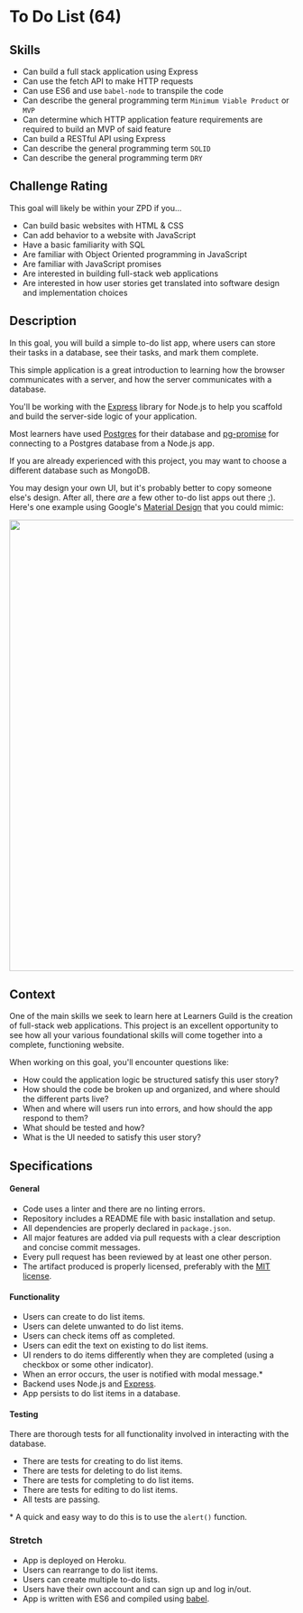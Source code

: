 # To Do List (64)

## Skills

- Can build a full stack application using Express
- Can use the fetch API to make HTTP requests
- Can use ES6 and use `babel-node` to transpile the code
- Can describe the general programming term `Minimum Viable Product` or `MVP`
- Can determine which HTTP application feature requirements are required to build an MVP of said feature
- Can build a RESTful API using Express
- Can describe the general programming term `SOLID`
- Can describe the general programming term `DRY`

## Challenge Rating

This goal will likely be within your ZPD if you...

- Can build basic websites with HTML & CSS
- Can add behavior to a website with JavaScript
- Have a basic familiarity with SQL
- Are familiar with Object Oriented programming in JavaScript
- Are familiar with JavaScript promises
- Are interested in building full-stack web applications
- Are interested in how user stories get translated into software design and implementation choices

## Description

In this goal, you will build a simple to-do list app, where users can store their tasks in a database, see their tasks, and mark them complete.

This simple application is a great introduction to learning how the browser communicates with a server, and how the server communicates with a database.

You'll be working with the [Express][npm-express] library for Node.js to help you scaffold and build the server-side logic of your application.

Most learners have used [Postgres][postgres] for their database and  [pg-promise][npm-pg-promise] for connecting to a Postgres database from a Node.js app.

If you are already experienced with this project, you may want to choose a different database such as MongoDB.

You may design your own UI, but it's probably better to copy someone else's design. After all, there _are_ a few other to-do list apps out there ;). Here's one example using Google's [Material Design][material-design] that you could mimic:

<img width="800" src="https://cloud.githubusercontent.com/assets/709100/23414837/3f8c7046-fdab-11e6-8631-8dfb80662e24.png">

## Context

One of the main skills we seek to learn here at Learners Guild is the creation of full-stack web applications. This project is an excellent opportunity to see how all your various foundational skills will come together into a complete, functioning website.

When working on this goal, you'll encounter questions like:

- How could the application logic be structured satisfy this user story?
- How should the code be broken up and organized, and where should the different parts live?
- When and where will users run into errors, and how should the app respond to them?
- What should be tested and how?
- What is the UI needed to satisfy this user story?

## Specifications

#### General
- Code uses a linter and there are no linting errors.
- Repository includes a README file with basic installation and setup.
- All dependencies are properly declared in `package.json`.
- All major features are added via pull requests with a clear description and concise commit messages.
- Every pull request has been reviewed by at least one other person.
- The artifact produced is properly licensed, preferably with the [MIT license][mit-license].

#### Functionality
- Users can create to do list items.
- Users can delete unwanted to do list items.
- Users can check items off as completed.
- Users can edit the text on existing to do list items.
- UI renders to do items differently when they are completed (using a checkbox or some other indicator).
- When an error occurs, the user is notified with modal message.\*
- Backend uses Node.js and [Express][npm-express].
- App persists to do list items in a database.

#### Testing
There are thorough tests for all functionality involved in interacting with the database.
- There are tests for creating to do list items.
- There are tests for deleting to do list items.
- There are tests for completing to do list items.
- There are tests for editing to do list items.
- All tests are passing.

\* A quick and easy way to do this is to use the `alert()` function.

### Stretch

- App is deployed on Heroku.
- Users can rearrange to do list items.
- Users can create multiple to-do lists.
- Users have their own account and can sign up and log in/out.
- App is written with ES6 and compiled using [babel][npm-babel].

[npm-express]: https://www.npmjs.com/package/express
[npm-babel]: https://www.npmjs.com/package/babel
[npm-pg-promise]: https://www.npmjs.com/package/pg-promise
[postgres]: https://www.postgresql.org/
[material-design]: https://material.io/
[mit-license]: https://opensource.org/licenses/MIT
